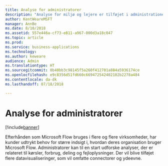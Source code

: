 ```yaml
---
title: Analyse for administratorer
description: "Analyse for miljø og lejere er tilføjet i administrationen af platformen for virksomhedsprogrammer."
author: KentWeareMSFT
manager: AnnBe
ms.date: 8/10/2018
ms.assetid: 557e446a-cf73-e811-a967-000d3a18c047
ms.topic: article
ms.prod: 
ms.service: business-applications
ms.technology: 
ms.author: keweare
audience: Admin
ms.translationtype: HT
ms.sourcegitcommit: 0b40bb3c98145f5a260f412701a884a5936174ce
ms.openlocfilehash: e9c8356d51fd660c669472542402102b2278a484
ms.contentlocale: da-dk
ms.lasthandoff: 07/18/2018

---
```

# <a name="admin-analytics"></a>Analyse for administratorer


[!include[banner](../../includes/banner.md)]

Efterhånden som Microsoft Flow bruges i flere og flere virksomheder, har kunder udtrykt behov for større indsigt i, hvordan deres organisation bruger Microsoft Flow. Administratorer kan til en start udforske analyser, der er relateret til kørsler, forbrug, deling og fejloplysninger. Der vil blive tilføjet flere datavisualiseringer, som vil omfatte connectorer og ydeevne.

